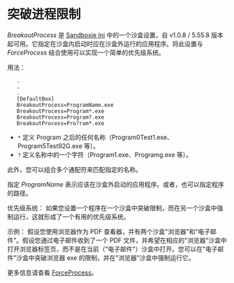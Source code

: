 # 突破进程限制

_BreakoutProcess_ 是 [Sandboxie Ini](SandboxieIni.md) 中的一个沙盒设置，自 v1.0.8 / 5.55.8 版本起可用。它指定在沙盒内启动时应在沙盒外运行的应用程序。将此设置与 _ForceProcess_ 结合使用可以实现一个简单的优先级系统。

用法：

```
   .
   .
   .
   [DefaultBox]
   BreakoutProcess=ProgramName.exe
   BreakoutProcess=Program*.exe
   BreakoutProcess=Program?.exe
   BreakoutProcess=Pro?ram*.exe
```

- `*` 定义 Program 之后的任何名称（Program0Test1.exe、Program5Test92G.exe 等）。
- `?` 定义名称中的一个字符（Program1.exe、Programg.exe 等）。

此外，您可以组合多个通配符来匹配指定的名称。

指定 _ProgramName_ 表示应该在沙盒外启动的应用程序。或者，也可以指定程序的路径。

优先级系统：
如果您设置一个程序在一个沙盒中突破限制，而在另一个沙盒中强制运行，这就形成了一个有用的优先级系统。

示例：
假设您使用浏览器作为 PDF 查看器，并有两个沙盒"浏览器"和"电子邮件"。假设您通过电子邮件收到了一个 PDF 文件，并希望在相应的"浏览器"沙盒中打开浏览器标签页，而不是在当前（"电子邮件"）沙盒中打开。您可以在"电子邮件"沙盒中突破浏览器 exe 的限制，并在"浏览器"沙盒中强制运行它。

更多信息请查看 [ForceProcess](ForceProcess.md)。 